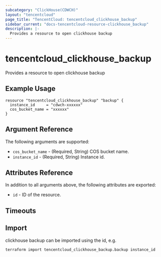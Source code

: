 ```yaml
---
subcategory: "ClickHouse(CDWCH)"
layout: "tencentcloud"
page_title: "TencentCloud: tencentcloud_clickhouse_backup"
sidebar_current: "docs-tencentcloud-resource-clickhouse_backup"
description: |-
  Provides a resource to open clickhouse backup
---
```


# tencentcloud_clickhouse_backup

Provides a resource to open clickhouse backup

## Example Usage

```hcl
resource "tencentcloud_clickhouse_backup" "backup" {
  instance_id     = "cdwch-xxxxxx"
  cos_bucket_name = "xxxxxx"
}
```

## Argument Reference

The following arguments are supported:

* `cos_bucket_name` - (Required, String) COS bucket name.
* `instance_id` - (Required, String) Instance id.

## Attributes Reference

In addition to all arguments above, the following attributes are exported:

* `id` - ID of the resource.



## Timeouts

<no value>


## Import

clickhouse backup can be imported using the id, e.g.

```
terraform import tencentcloud_clickhouse_backup.backup instance_id
```

